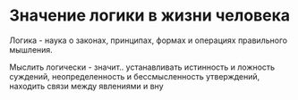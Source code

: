 # Значение логики в жизни человека

Логика - наука о законах, принципах, формах и операциях правильного мышления.

Мыслить логически - значит..
	устанавливать истинность и ложность суждений, 
	неопределенность и бессмысленность утверждений,
	находить связи между явлениями и вну
